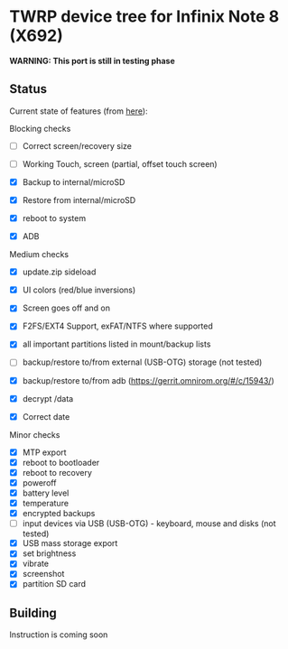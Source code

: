 # TWRP device tree for Infinix Note 8 (X692)

**WARNING: This port is still in testing phase**

## Status

Current state of features (from [here](https://twrp.me/faq/OfficialMaintainer.html)):

Blocking checks
- [ ] Correct screen/recovery size
- [ ] Working Touch, screen (partial, offset touch screen)
- [X] Backup to internal/microSD
- [X] Restore from internal/microSD
- [X] reboot to system
- [X] ADB



Medium checks
- [X] update.zip sideload
- [X] UI colors (red/blue inversions)
- [X] Screen goes off and on
- [X] F2FS/EXT4 Support, exFAT/NTFS where supported
- [X] all important partitions listed in mount/backup lists
- [ ] backup/restore to/from external (USB-OTG) storage (not tested)
- [X] backup/restore to/from adb (https://gerrit.omnirom.org/#/c/15943/)
- [X] decrypt /data
- [X] Correct date


Minor checks
- [X] MTP export
- [X] reboot to bootloader
- [X] reboot to recovery
- [X] poweroff
- [X] battery level
- [X] temperature
- [X] encrypted backups
- [ ] input devices via USB (USB-OTG) - keyboard, mouse and disks (not tested)
- [X] USB mass storage export
- [X] set brightness
- [X] vibrate
- [X] screenshot
- [X] partition SD card

## Building

Instruction is coming soon
